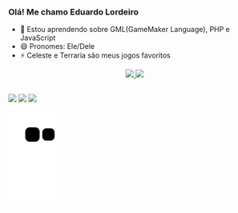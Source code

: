### Olá! Me chamo Eduardo Lordeiro



- 🌱 Estou aprendendo sobre GML(GameMaker Language), PHP e JavaScript
- 😄 Pronomes: Ele/Dele
- ⚡ Celeste e Terraria são meus jogos favoritos

<div align="center">
  <a href="https://github.com/lordeiro-dias">
  <img height="180em" src="https://github-readme-stats.vercel.app/api?username=lordeiro-dias&show_icons=true&theme=tokyonight&include_all_commits=true&count_private=true"/>
  <img height="180em" src="https://github-readme-stats.vercel.app/api/top-langs/?username=lordeiro-dias&layout=compact&langs_count=7&theme=tokyonight"/>
</div>

##

<div> 
  <a href="https://www.youtube.com/channel/UCFDmWfG33WcAXMwHxtMeReA" target="_blank"><img src="https://img.shields.io/badge/YouTube-FF0000?style=for-the-badge&logo=youtube&logoColor=white" target="_blank"></a>
  <a href="https://www.instagram.com/lordeiroedu/" target="_blank"><img src="https://img.shields.io/badge/-Instagram-%23E4405F?style=for-the-badge&logo=instagram&logoColor=white" target="_blank"></a>
  <a href="https://steamcommunity.com/profiles/76561198097298293/" target"_blank"><img src="https://img.shields.io/badge/Steam-000000?style=for-the-badge&logo=steam&logoColor=white"></a>
  
  ![Snake animation](https://github.com/lordeiro-dias/lordeiro-dias/blob/output/github-contribution-grid-snake.svg)
</div>

